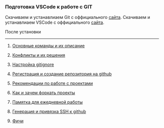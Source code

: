 ### Подготовка VSCode к работе с GIT
Cкачиваем и устанавлиаем Git с оффициального [сайта](https://git-scm.com/download/win).
Cкачиваем и устанавлиаем VSCode с оффициального [сайта](https://code.visualstudio.com/).

После установки
<hr>

1. [Основные команды и их описание](page_1.md)

3. [Конфликты и их решения](page_3.md)

4. [Настройка gitignore](page_4.md)

5. [Регистрация и создание репозитория на github](page_5.md)

6. [Рекомендации по работе с проектами](page_6.md)

7. [Как и зачем форкать проекты](page_7.md)

8. [Памятка для ежедневной работы](page_8.md)

9. [Генерация и привязка SSH к github](page_9.md)

10. [Фичи](page_10.md)